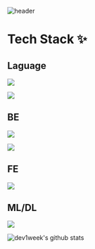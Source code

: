 
![header](https://capsule-render.vercel.app/api?type=wave&color=auto&height=300&section=header&text=1Week%20&fontSize=90)

# Tech Stack ✨

## Laguage 
<a href="버튼을 눌렀을 때 이동할 링크" target="_blank"><img src="https://img.shields.io/badge/Python-FFFFFF?style=round&logo=Python&logoColor=#3776AB"/></a>

<a href="버튼을 눌렀을 때 이동할 링크" target="_blank"><img src="https://img.shields.io/badge/JavaScript-FFFFFF?style=round&logo=JavaScript&logoColor=#F7DF1E"/></a>

## BE 
<a href="버튼을 눌렀을 때 이동할 링크" target="_blank"><img src="https://img.shields.io/badge/Node.js-FFFFFF?style=round&logo=Node.js&logoColor=#339933"/></a>

<a href="버튼을 눌렀을 때 이동할 링크" target="_blank"><img src="https://img.shields.io/badge/Spring-FFFFFF?style=round&logo=Spring&logoColor=#6DB33F"/></a>

## FE 
<a href="버튼을 눌렀을 때 이동할 링크" target="_blank"><img src="https://img.shields.io/badge/React-FFFFFF?style=round&logo=React&logoColor=#61DAFB"/></a>

## ML/DL
<a href="버튼을 눌렀을 때 이동할 링크" target="_blank"><img src="https://img.shields.io/badge/PyTorch-FFFFFF?style=round&logo=PyTorch&logoColor=#EE4C2C"/></a>


![dev1week's github stats](https://github-readme-stats.vercel.app/api?username=dev1week&show_icons=true)




<!--
**dev1week/dev1week** is a ✨ _special_ ✨ repository because its `README.md` (this file) appears on your GitHub profile.
[![Solved.ac Profile](http://mazassumnida.wtf/api/v2/generate_badge?boj=rondo2860)](https://solved.ac/rondo2860/)
Here are some ideas to get you started:

- 🔭 I’m currently working on ...
- 🌱 I’m currently learning ...
- 👯 I’m looking to collaborate on ...
- 🤔 I’m looking for help with ...
- 💬 Ask me about ...
- 📫 How to reach me: ...
- 😄 Pronouns: ...
- ⚡ Fun fact: ...
-->
